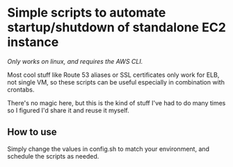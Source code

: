# Simple scripts to automate startup/shutdown of standalone EC2 instance

*Only works on linux, and requires the AWS CLI.*

Most cool stuff like Route 53 aliases or SSL certificates only work for ELB, not single VM, so these scripts can be useful especially in combination with crontabs.

There's no magic here, but this is the kind of stuff I've had to do many times so I figured I'd share it and reuse it myself.

## How to use

Simply change the values in config.sh to match your environment, and schedule the scripts as needed. 
